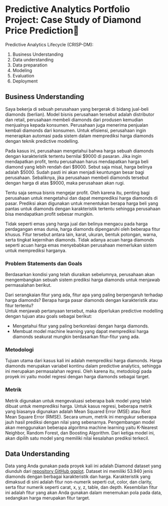 # Predictive Analytics Portfolio Project: Case Study of Diamond Price Prediction💎	

Predictive Analytics Lifecycle (CRISP-DM):
  1. Business Understanding
  2. Data understanding 
  3. Data preparation 
  4. Modeling 
  5. Evaluation 
  6. Deployment

## Business Understanding
Saya bekerja di sebuah perusahaan yang bergerak di bidang jual-beli diamonds (berlian). Model bisnis perusahaan tersebut adalah distributor dan retail, perusahaan membeli diamonds dari produsen kemudian menjualnya kepada konsumen. Perusahaan juga menerima penjualan kembali diamonds dari konsumen. Untuk efisiensi, perusahaan ingin menerapkan automasi pada sistem dalam memprediksi harga diamonds dengan teknik predictive modelling. 

Pada kasus ini, perusahaan mengetahui bahwa harga sebuah diamonds dengan karakteristik tertentu bernilai $9000 di pasaran.  Jika ingin mendapatkan profit, tentu perusahaan harus mendapatkan harga beli diamond yang lebih rendah dari $9000. Sebut saja misal, harga belinya adalah $5000. Sudah pasti ini akan menjadi keuntungan besar bagi perusahaan. Sebaliknya, jika perusahaan membeli diamonds tersebut dengan harga di atas $9000, maka perusahaan akan rugi.

Tentu saja semua bisnis mengejar profit. Oleh karena itu, penting bagi perusahaan untuk mengetahui dan dapat memprediksi harga diamonds di pasar. Prediksi akan digunakan untuk menentukan berapa harga beli yang pantas untuk diamonds dengan karakteristik tertentu sehingga perusahaan bisa mendapatkan profit sebesar mungkin.

Tidak seperti emas yang harga jual dan belinya mengacu pada harga perdagangan emas dunia, harga diamonds dipengaruhi oleh beberapa fitur khusus. Fitur tersebut antara lain, karat, ukuran, bentuk potongan, warna, serta tingkat kejernihan diamonds. Tidak adanya acuan harga diamonds seperti acuan harga emas menyebabkan perusahaan memerlukan sistem untuk memprediksi harganya.

### Problem Statements dan Goals
Berdasarkan kondisi yang telah diuraikan sebelumnya, perusahaan akan mengembangkan sebuah sistem prediksi harga diamonds untuk menjawab permasalahan berikut.

Dari serangkaian fitur yang ada, fitur apa yang paling berpengaruh terhadap harga diamonds?
Berapa harga pasar diamonds dengan karakteristik atau fitur tertentu?  
Untuk menjawab pertanyaan tersebut, maka diperlukan predictive modelling dengan tujuan atau goals sebagai berikut:
  - Mengetahui fitur yang paling berkorelasi dengan harga diamonds.
  - Membuat model machine learning yang dapat memprediksi harga diamonds seakurat mungkin berdasarkan fitur-fitur yang ada.

### Metodologi
Tujuan utama dari kasus kali ini adalah memprediksi harga diamonds. Harga diamonds merupakan variabel kontinu dalam predictive analytics, sehingga ini merupakan permasalahan regresi. Oleh karena itu, metodologi pada proyek ini yaitu model regresi dengan harga diamonds sebagai target.

### Metrik
Metrik digunakan untuk mengevaluasi seberapa baik model yang telah dibuat untuk memprediksi harga. Untuk kasus regresi, beberapa metrik yang biasanya digunakan adalah Mean Squared Error (MSE) atau Root Mean Square Error (RMSE). Secara umum, metrik ini mengukur seberapa jauh hasil prediksi dengan nilai yang sebenarnya. 
Pengembangan model akan menggunakan beberapa algoritma machine learning yaitu K-Nearest Neighbor, Random Forest, dan Boosting Algorithm. Dari ketiga model ini, akan dipilih satu model yang memiliki nilai kesalahan prediksi terkecil.

## Data Understanding 
Data yang Anda gunakan pada proyek kali ini adalah Diamond dataset yang diunduh dari [repository GitHub ggplot](https://github.com/tidyverse/ggplot2/tree/master/data-raw). Dataset ini memiliki 53.940 jenis diamonds dengan berbagai karakteristik dan harga. Karakteristik yang dimaksud di sini adalah fitur non-numerik seperti cut, color, dan clarity, serta fitur numerik seperti carat, x, y, z, table, dan depth. Kesembilan fitur ini adalah fitur yang akan Anda gunakan dalam menemukan pola pada data, sedangkan harga merupakan fitur target.
